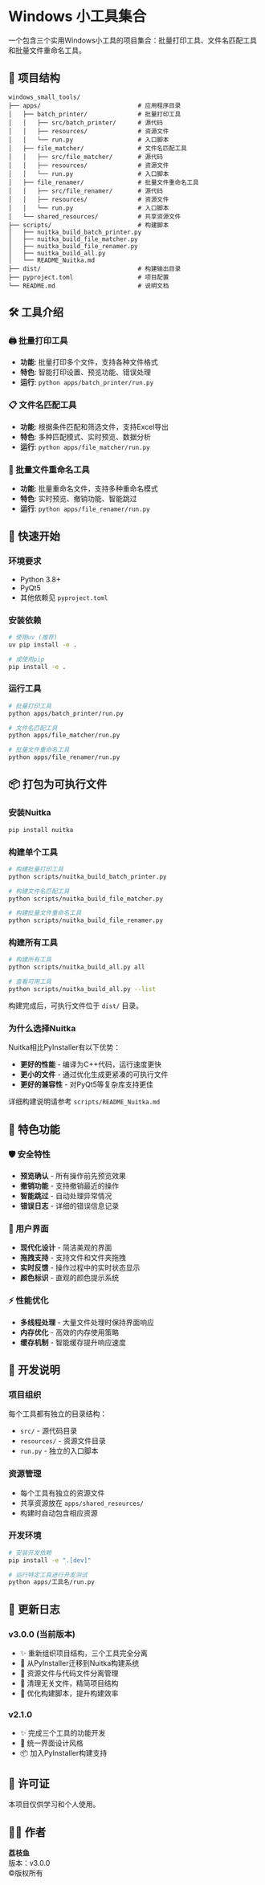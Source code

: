 # Windows 小工具集合

一个包含三个实用Windows小工具的项目集合：批量打印工具、文件名匹配工具和批量文件重命名工具。

## 📁 项目结构

```
windows_small_tools/
├── apps/                           # 应用程序目录
│   ├── batch_printer/              # 批量打印工具
│   │   ├── src/batch_printer/      # 源代码
│   │   ├── resources/              # 资源文件
│   │   └── run.py                  # 入口脚本
│   ├── file_matcher/               # 文件名匹配工具
│   │   ├── src/file_matcher/       # 源代码
│   │   ├── resources/              # 资源文件
│   │   └── run.py                  # 入口脚本
│   ├── file_renamer/               # 批量文件重命名工具
│   │   ├── src/file_renamer/       # 源代码
│   │   ├── resources/              # 资源文件
│   │   └── run.py                  # 入口脚本
│   └── shared_resources/           # 共享资源文件
├── scripts/                        # 构建脚本
│   ├── nuitka_build_batch_printer.py
│   ├── nuitka_build_file_matcher.py
│   ├── nuitka_build_file_renamer.py
│   ├── nuitka_build_all.py
│   └── README_Nuitka.md
├── dist/                           # 构建输出目录
├── pyproject.toml                  # 项目配置
└── README.md                       # 说明文档
```

## 🛠️ 工具介绍

### 🖨️ 批量打印工具
- **功能**: 批量打印多个文件，支持各种文件格式
- **特色**: 智能打印设置、预览功能、错误处理
- **运行**: `python apps/batch_printer/run.py`

### 📋 文件名匹配工具  
- **功能**: 根据条件匹配和筛选文件，支持Excel导出
- **特色**: 多种匹配模式、实时预览、数据分析
- **运行**: `python apps/file_matcher/run.py`

### 🔄 批量文件重命名工具
- **功能**: 批量重命名文件，支持多种重命名模式
- **特色**: 实时预览、撤销功能、智能跳过
- **运行**: `python apps/file_renamer/run.py`

## 🚀 快速开始

### 环境要求
- Python 3.8+
- PyQt5
- 其他依赖见 `pyproject.toml`

### 安装依赖
```bash
# 使用uv (推荐)
uv pip install -e .

# 或使用pip
pip install -e .
```

### 运行工具
```bash
# 批量打印工具
python apps/batch_printer/run.py

# 文件名匹配工具
python apps/file_matcher/run.py

# 批量文件重命名工具
python apps/file_renamer/run.py
```

## 📦 打包为可执行文件

### 安装Nuitka
```bash
pip install nuitka
```

### 构建单个工具
```bash
# 构建批量打印工具
python scripts/nuitka_build_batch_printer.py

# 构建文件名匹配工具
python scripts/nuitka_build_file_matcher.py

# 构建批量文件重命名工具
python scripts/nuitka_build_file_renamer.py
```

### 构建所有工具
```bash
# 构建所有工具
python scripts/nuitka_build_all.py all

# 查看可用工具
python scripts/nuitka_build_all.py --list
```

构建完成后，可执行文件位于 `dist/` 目录。

### 为什么选择Nuitka

Nuitka相比PyInstaller有以下优势：
- **更好的性能** - 编译为C++代码，运行速度更快
- **更小的文件** - 通过优化生成更紧凑的可执行文件
- **更好的兼容性** - 对PyQt5等复杂库支持更佳

详细构建说明请参考 `scripts/README_Nuitka.md`

## 🎯 特色功能

### 🛡️ 安全特性
- **预览确认** - 所有操作前先预览效果
- **撤销功能** - 支持撤销最近的操作
- **智能跳过** - 自动处理异常情况
- **错误日志** - 详细的错误信息记录

### 🎨 用户界面
- **现代化设计** - 简洁美观的界面
- **拖拽支持** - 支持文件和文件夹拖拽
- **实时反馈** - 操作过程中的实时状态显示
- **颜色标识** - 直观的颜色提示系统

### ⚡ 性能优化
- **多线程处理** - 大量文件处理时保持界面响应
- **内存优化** - 高效的内存使用策略
- **缓存机制** - 智能缓存提升响应速度

## 🔧 开发说明

### 项目组织
每个工具都有独立的目录结构：
- `src/` - 源代码目录
- `resources/` - 资源文件目录  
- `run.py` - 独立的入口脚本

### 资源管理
- 每个工具有独立的资源文件
- 共享资源放在 `apps/shared_resources/`
- 构建时自动包含相应资源

### 开发环境
```bash
# 安装开发依赖
pip install -e ".[dev]"

# 运行特定工具进行开发测试
python apps/工具名/run.py
```

## 📝 更新日志

### v3.0.0 (当前版本)
- ✨ 重新组织项目结构，三个工具完全分离
- 🔄 从PyInstaller迁移到Nuitka构建系统  
- 📁 资源文件与代码文件分离管理
- 🧹 清理无关文件，精简项目结构
- 🚀 优化构建脚本，提升构建效率

### v2.1.0  
- ✨ 完成三个工具的功能开发
- 🎨 统一界面设计风格
- 📦 加入PyInstaller构建支持

## 📄 许可证

本项目仅供学习和个人使用。

## 👨‍💻 作者

**荔枝鱼**  
版本：v3.0.0  
©版权所有

